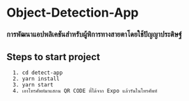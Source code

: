 # Object-Detection-App
  ### การพัฒนาแอปพลิเคชันสำหรับผู้พิการทางสายตาโดยใช้ปัญญาประดิษฐ์

## **Steps to start project**

```
  1. cd detect-app
  2. yarn install
  3. yarn start
  4. เอาโทรศัพท์มาแสกน QR CODE ที่ได้จาก Expo แล้วรันในโทรศัพท์
```

